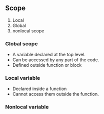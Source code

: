 ## Scope
1. Local
2. Global
3. nonlocal scope

### Global scope
* A variable declared at the top level.
* Can be accessed by any part of the code.
* Defined outside function or block


### Local variable
* Declared inside a function
* Cannot access them outside the function.

### Nonlocal variable
